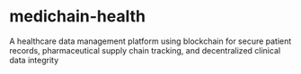 # medichain-health
A healthcare data management platform using blockchain for secure patient records, pharmaceutical supply chain tracking, and decentralized clinical data integrity
